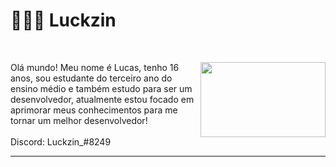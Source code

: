 # 👨🏾‍💻 Luckzin
<br>
<p><img src="https://i.imgur.com/dVipEV8.gif" height="120px" width="200px" align="right">
Olá mundo! Meu nome é Lucas, tenho 16 anos, sou estudante do terceiro ano do ensino médio e também estudo para ser um desenvolvedor, atualmente estou focado em aprimorar meus conhecimentos para me tornar um melhor desenvolvedor!<br>
<br>Discord: Luckzin_#8249
</p>
<hr>
